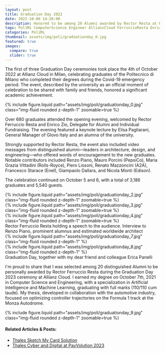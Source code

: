 ```yaml
---
layout: post
title: Graduation Day 2022
date: 2022-10-06 14:28:00
description: Honored to be among 20 Alumni awarded by Rector Resta at Politecnico di Milano’s Graduation Day 2022, a ceremony to celebrate all students who completed their degrees during the Covid-19 emergency period.
tags: PoliMi ComputerScience Engineer AllianzCloud FerruccioResta EnricoZio
categories: PoliMi
thumbnail: assets/img/poli/graduationday_0.jpg
featured: true
images:
  compare: true
  slider: true
---
```


The first of three Graduation Day ceremonies took place the 4th of October 2022 at Allianz Cloud in Milan, celebrating graduates of the Politecnico di Milano who completed their degrees during the Covid-19 emergency period. The event, described by the university as an official moment of celebration to be shared with family and friends, honored a significant academic achievement.

<div class="row mt-3">
    <div class="col-sm mt-3 mt-md-0">
        {% include figure.liquid path="assets/img/poli/graduationday_0.jpg" class="img-fluid rounded z-depth-1" zoomable=true %}
    </div>
</div>

Over 680 graduates attended the opening evening, welcomed by Rector Ferruccio Resta and Enrico Zio, Delegate for Alumni and Individual Fundraising. The evening featured a keynote lecture by Elisa Pagliarani, General Manager of Glovo Italy and an alumna of the university.

Strongly supported by Rector Resta, the event also included video messages from distinguished alumni—leaders in architecture, design, and engineering—who offered words of encouragement to the new graduates. Notable contributors included Renzo Piano, Mauro Porcini (PepsiCo), Maria Grazia Vittadini (Rolls-Royce), Piero Lissoni, Renato Mazzoncini (A2A), Francesco Starace (Enel), Giampaolo Dallara, and Nicola Monti (Edison).

The celebration continued on October 5 and 6, with a total of 3,186 graduates and 5,540 guests.
<div class="row mt-3">
    <div class="col-sm mt-3 mt-md-0">
        {% include figure.liquid path="assets/img/poli/graduationday_2.jpg" class="img-fluid rounded z-depth-1" zoomable=true %}
    </div>
    <div class="col-sm mt-3 mt-md-0">
        {% include figure.liquid path="assets/img/poli/graduationday_3.jpg" class="img-fluid rounded z-depth-1" zoomable=true %}
    </div>
    <div class="col-sm mt-3 mt-md-0">
        {% include figure.liquid path="assets/img/poli/graduationday_4.jpg" class="img-fluid rounded z-depth-1" zoomable=true %}
    </div>
</div>
<div class="caption">
    Rector Ferruccio Resta holding a speech to the audience. Interview to Renzo Piano, prominent alumnus and estimated worldwide architect
</div>
<div class="row justify-content-sm-center">
    <div class="col-sm-8 mt-3 mt-md-0">
        {% include figure.liquid path="assets/img/poli/graduationday_7.jpg" class="img-fluid rounded z-depth-1" %}
    </div>
    <div class="col-sm-4 mt-3 mt-md-0">
        {% include figure.liquid path="assets/img/poli/graduationday_8.jpg" class="img-fluid rounded z-depth-1" %}
    </div>
</div>
<div class="caption">
    Graduation Day, together with my dear friend and colleague Erica Panelli
</div>

I'm proud to share that I was selected among 20 distinguished Alumni to be personally awarded by Rector Ferruccio Resta during the Graduation Day 2023 ceremony at Allianz Cloud. I earned my degree on October 7th, 2021 in Computer Science and Engineering, with a specialization in Artificial Intelligence and Machine Learning, graduating with full marks (110/110 cum laude). My thesis, developed in collaboration with the automotive industry, focused on optimizing controller trajectories on the Formula 1 track at the Monza Autodrome.

<div class="row mt-3">
    <div class="col-sm mt-3 mt-md-0">
        {% include figure.liquid path="assets/img/poli/graduationday_9.jpg" class="img-fluid rounded z-depth-1" zoomable=true %}
    </div>
</div>


#### Related Articles & Posts:
- [Thales Sketch My Card Solution](https://www.thalesgroup.com/en/markets/digital-identity-and-security/banking-payment/issuance/perso/artwork-services/all-about-me?utm_source=linkedin&utm_medium=Hootsuite&utm_term=&utm_content=&utm_campaign=DIS-BPS)
- [Thales Cyber and Digital at PayVolution 2023](https://www.linkedin.com/posts/thalesdis_banking-payment-esg-activity-7133831929224663040-7Kmc?utm_source=share&utm_medium=member_desktop&rcm=ACoAACxgzQ8Bq5FHZyEgJi8NtmD4k7flyizdcd0)




